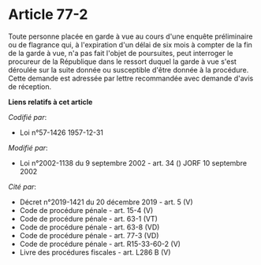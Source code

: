 # Article 77-2

Toute personne placée en garde à vue au cours d'une enquête préliminaire ou de flagrance qui, à l'expiration d'un délai de
six mois à compter de la fin de la garde à vue, n'a pas fait l'objet de poursuites, peut interroger le procureur de la
République dans le ressort duquel la garde à vue s'est déroulée sur la suite donnée ou susceptible d'être donnée à la
procédure. Cette demande est adressée par lettre recommandée avec demande d'avis de réception.

**Liens relatifs à cet article**

_Codifié par_:

  - Loi n°57-1426 1957-12-31

_Modifié par_:

  - Loi n°2002-1138 du 9 septembre 2002 - art. 34 () JORF 10 septembre 2002

_Cité par_:

  - Décret n°2019-1421 du 20 décembre 2019 - art. 5 (V)
  - Code de procédure pénale - art. 15-4 (V)
  - Code de procédure pénale - art. 63-1 (VT)
  - Code de procédure pénale - art. 63-8 (VD)
  - Code de procédure pénale - art. 77-3 (VD)
  - Code de procédure pénale - art. R15-33-60-2 (V)
  - Livre des procédures fiscales - art. L286 B (V)
